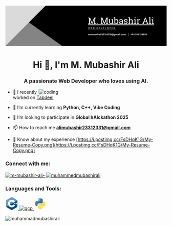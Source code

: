 ![logo](https://github.com/MuhammadMubashirAli/MuhammadMubashirAli/blob/main/1759220541136.jpeg)
<h1 align="center">Hi 👋, I'm M. Mubashir Ali</h1>
<h3 align="center">A passionate Web Developer who loves using AI.</h3>

<img align = "right" alt = "coding" width = "400" src = "https://user-images.githubusercontent.com/55389276/140866485-8fb1c876-9a8f-4d6a-98dc-08c4981eaf70.gif">

- 🔭 I recently worked on [Tabdeel](https://tabdeel.vercel.app/)

- 🌱 I’m currently learning **Python, C++, Vibe Coding**

- 👯 I’m looking to participate in **Global hAIckathon 2025**

- 📫 How to reach me **alimubashir23312331@gmail.com**

- 📄 Know about my experience [https://i.postimg.cc/FsDHqK1G/My-Resume-Copy.png](https://i.postimg.cc/FsDHqK1G/My-Resume-Copy.png)

<h3 align="left">Connect with me:</h3>
<p align="left">
  <a href="https://www.linkedin.com/in/m-mubashir-ali-" target="_blank">
    <img align="center" src="https://raw.githubusercontent.com/rahuldkjain/github-profile-readme-generator/master/src/images/icons/Social/linked-in-alt.svg" alt="m-mubashir-ali-" height="30" width="40" />
  </a>
  <a href="https://www.instagram.com/muhammedmubashirali" target="_blank">
    <img align="center" src="https://raw.githubusercontent.com/rahuldkjain/github-profile-readme-generator/master/src/images/icons/Social/instagram.svg" alt="muhammedmubashirali" height="30" width="40" />
  </a>
</p>


<h3 align="left">Languages and Tools:</h3>
<p align="left"> <a href="https://www.w3schools.com/cpp/" target="_blank" rel="noreferrer"> <img src="https://raw.githubusercontent.com/devicons/devicon/master/icons/cplusplus/cplusplus-original.svg" alt="cplusplus" width="40" height="40"/> </a> <a href="https://cloud.google.com" target="_blank" rel="noreferrer"> <img src="https://www.vectorlogo.zone/logos/google_cloud/google_cloud-icon.svg" alt="gcp" width="40" height="40"/> </a> <a href="https://www.python.org" target="_blank" rel="noreferrer"> <img src="https://raw.githubusercontent.com/devicons/devicon/master/icons/python/python-original.svg" alt="python" width="40" height="40"/> </a> </p>

<p><img align="center" src="https://github-readme-stats.vercel.app/api/top-langs?username=muhammadmubashirali&show_icons=true&locale=en&layout=compact" alt="muhammadmubashirali" /></p>
